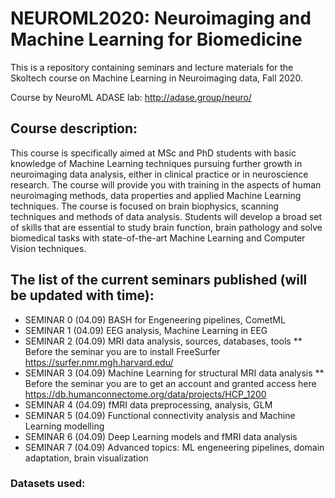 # NEUROML2020: Neuroimaging and Machine Learning for Biomedicine
This is a repository containing seminars and lecture materials for the Skoltech course on Machine Learning in Neuroimaging data, Fall 2020.

Course by NeuroML ADASE lab: http://adase.group/neuro/ 

## Course description:
This course is specifically aimed at MSc and PhD students with basic knowledge of Machine Learning techniques pursuing further growth in neuroimaging data analysis, either in clinical practice or in neuroscience research. The course will provide you with training in the aspects of human neuroimaging methods, data properties and applied Machine Learning techniques. The course is focused on brain biophysics, scanning techniques and methods of data analysis. Students will develop a broad set of skills that are essential to study brain function, brain pathology and solve biomedical tasks with state-of-the-art Machine Learning and Computer Vision techniques.​


## The list of the current seminars published (will be updated with time):
* SEMINAR 0 (04.09) BASH for Engeneering pipelines, CometML
* SEMINAR 1 (04.09) EEG analysis, Machine Learning in EEG
* SEMINAR 2 (04.09) MRI data analysis, sources, databases, tools 
** Before the seminar you are to install FreeSurfer https://surfer.nmr.mgh.harvard.edu/
* SEMINAR 3 (04.09) Machine Learning for structural MRI data analysis
** Before the seminar you are to get an account and granted access here https://db.humanconnectome.org/data/projects/HCP_1200
* SEMINAR 4 (04.09) fMRI data preprocessing, analysis, GLM
* SEMINAR 5 (04.09) Functional connectivity analysis and Machine Learning modelling
* SEMINAR 6 (04.09) Deep Learning models and fMRI data analysis
* SEMINAR 7 (04.09) Advanced topics: ML engeneering pipelines, domain adaptation, brain visualization 

### Datasets used:
